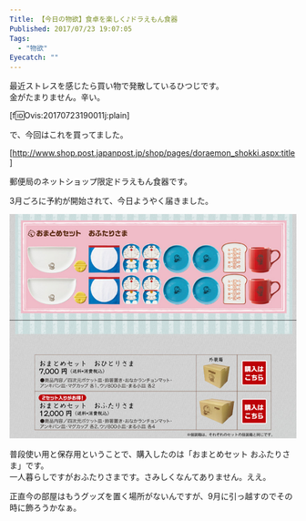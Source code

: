 ```yaml
---
Title: 【今日の物欲】食卓を楽しく♪ドラえもん食器
Published: 2017/07/23 19:07:05
Tags:
  - "物欲"
Eyecatch: ""
---
```

最近ストレスを感じたら買い物で発散しているひつじです。  
金がたまりません。辛い。  


[f:id:Ovis:20170723190011j:plain]





で、今回はこれを買ってました。  

[http://www.shop.post.japanpost.jp/shop/pages/doraemon_shokki.aspx:title]

郵便局のネットショップ限定ドラえもん食器です。  

<?# Twitter 834651407223443456 /?>



3月ごろに予約が開始されて、今日ようやく届きました。  

<?# Twitter 889058287303376898 /?>

![](20170723190548.png) 

普段使い用と保存用ということで、購入したのは「おまとめセット おふたりさま」です。  
一人暮らしですがおふたりさまです。さみしくなんてありません。ええ。  

<?# Twitter 889059204018786304 /?>

<?# Twitter 889061335597633537 /?>

正直今の部屋はもうグッズを置く場所がないんですが、9月に引っ越すのでその時に飾ろうかなぁ。  
